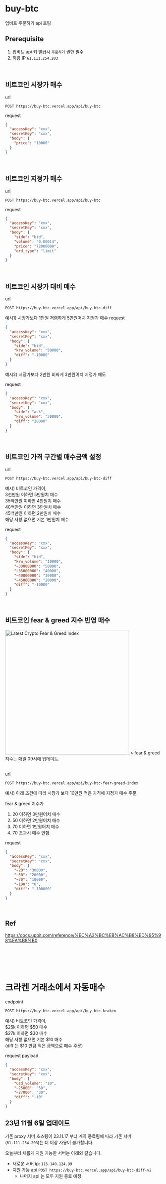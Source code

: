 # buy-btc

업비트 주문하기 api 포팅

## Prerequisite

1. 업비트 api 키 발급시 `주문하기` 권한 필수
2. 허용 IP `61.111.254.203`

<br/>

## 비트코인 시장가 매수

url

```
POST https://buy-btc.vercel.app/api/buy-btc
```

request

```json
{
  "accessKey": "xxx",
  "secretKey": "xxx",
  "body": {
    "price": "10000"
  }
}
```

<br/>

## 비트코인 지정가 매수

url

```
POST https://buy-btc.vercel.app/api/buy-btc
```

request

```json
{
  "accessKey": "xxx",
  "secretKey": "xxx",
  "body": {
    "side": "bid",
    "volume": "0.00014",
    "price": "72000000",
    "ord_type": "limit"
  }
}
```

<br/>

## 비트코인 시장가 대비 매수

url

```
POST https://buy-btc.vercel.app/api/buy-btc-diff
```

예시1) 시장가보다 1만원 저렴하게 5만원어치 지정가 매수
request

```json
{
  "accessKey": "xxx",
  "secretKey": "xxx",
  "body": {
    "side": "bid",
    "krw_volume": "50000",
    "diff": "-10000"
  }
}
```

예시2) 시장가보다 2만원 비싸게 3만원어치 지정가 매도

request

```json
{
  "accessKey": "xxx",
  "secretKey": "xxx",
  "body": {
    "side": "ask",
    "krw_volume": "30000",
    "diff": "20000"
  }
}
```

<br/>

## 비트코인 가격 구간별 매수금액 설정

url

```
POST https://buy-btc.vercel.app/api/buy-btc-diff
```

예시) 비트코인 가격이,<br/>
3천만원 이하면 5만원치 매수<br/>
35백만원 이하면 4만원치 매수<br/>
40백만원 이하면 3만원치 매수<br/>
45백만원 이하면 2만원치 매수<br/>
해당 사항 없으면 기본 1만원치 매수<br/>

request

```json
{
  "accessKey": "xxx",
  "secretKey": "xxx",
  "body": {
    "side": "bid",
    "krw_volume": "10000",
    "~30000000": "50000",
    "~35000000": "40000",
    "~40000000": "30000",
    "~45000000": "20000",
    "diff": "-10000"
  }
}
```

<br/>

## 비트코인 fear & greed 지수 반영 매수

<a href="https://alternative.me/crypto/">
    <img style="width: 400px;" src="https://alternative.me/crypto/fear-and-greed-index.png" alt="Latest Crypto Fear & Greed Index" />
<a>
> fear & greed 지수는 매일 09시에 업데이트.

<br/>
<br/>

url

```
POST https://buy-btc.vercel.app/api/buy-btc-fear-greed-index
```

예시) 아래 조건에 따라 시장가 보다 10만원 적은 가격에 지정가 매수 주문.

fear & greed 지수가

1. 20 이하면 3만원어치 매수
1. 50 이하면 2만원어치 매수
1. 70 이하면 1만원어치 매수
1. 70 초과시 매수 안함

request

```json
{
  "accessKey": "xxx",
  "secretKey": "xxx",
  "body": {
    "~20": "30000",
    "~50": "20000",
    "~70": "10000",
    "~100": "0",
    "diff": "-100000"
  }
}
```

<br/>

## Ref

https://docs.upbit.com/reference/%EC%A3%BC%EB%AC%B8%ED%95%98%EA%B8%B0

<br/>
<br/>
<br/>
<br/>

# 크라켄 거래소에서 자동매수

endpoint

```
POST https://buy-btc.vercel.app/api/buy-btc-kraken
```

예시) 비트코인 가격이,<br/>
$25k 이하면 $50 매수<br/>
$27k 이하면 $30 매수<br/>
해당 사항 없으면 기본 $10 매수<br/>
(diff 는 $10 만큼 적은 금액으로 매수 주문)

request payload

```json
{
  "accessKey": "xxx",
  "secretKey": "xxx",
  "body": {
    "usd_volume": "10",
    "~25000": "50",
    "~27000": "30",
    "diff": "-10"
  }
}
```

## 23년 11월 6일 업데이트

기존 proxy 서버 호스팅이 23.11.17 부터 계약 종료됨에 따라 기존 서버(`61.111.254.203`)는 더 이상 사용이 불가합니다.

오늘부터 새롭게 지원 가능한 서버는 아래와 같습니다.

- 새로운 서버 ip: `115.140.124.99`
- 지원 가능 api `POST https://buy-btc.vercel.app/api/buy-btc-diff-v2`
  - 나머지 api 는 모두 지원 종료 예정
